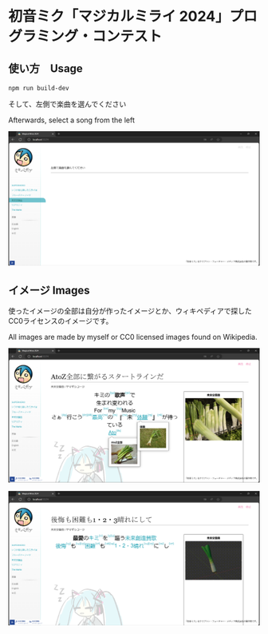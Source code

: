 # 初音ミク「マジカルミライ 2024」プログラミング・コンテスト

## 使い方　Usage
```
npm run build-dev
```

そして、左側で楽曲を選んでください

Afterwards, select a song from the left

![](github/screenshot1.png)


## イメージ Images
使ったイメージの全部は自分が作ったイメージとか、ウィキペディアで探したCC0ライセンスのイメージです。

All images are made by myself or CC0 licensed images found on Wikipedia.


![](github/screenshot2.png)

![](github/screenshot3.png)
